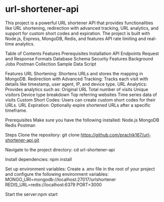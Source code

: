 # url-shortener-api
This project is a powerful URL shortener API that provides functionalities like URL shortening, redirection with advanced tracking, URL analytics, and support for custom short codes and expiration. The project is built with Node.js, Express, MongoDB, Redis, and features API rate limiting and real-time analytics.

Table of Contents
Features
Prerequisites
Installation
API Endpoints
Request and Response Formats
Database Schema
Security Features
Background Jobs
Postman Collection
Sample Data Script

Features
URL Shortening: Shortens URLs and stores the mapping in MongoDB.
Redirection with Advanced Tracking: Tracks each visit with details like timestamp, user agent, IP, and device type.
URL Analytics: Provides analytics such as:
Original URL
Total number of visits
Unique visitors
Device type breakdown
Top referring websites
Time series data of visits
Custom Short Codes: Users can create custom short codes for their URLs.
URL Expiration: Optionally expire shortened URLs after a specific timeframe.

Prerequisites
Make sure you have the following installed:
Node.js
MongoDB
Redis
Postman

Steps
Clone the repository: git clone https://github.com/prachik167/url-shortener-api.git

Navigate to the project directory: cd url-shortener-api

Install dependencies: npm install

Set up environment variables:
Create a .env file in the root of your project and configure the following environment variables:
MONGO_URI=mongodb://localhost:27017/urlshortener 
REDIS_URL=redis://localhost:6379
PORT=3000 

Start the server:npm start


